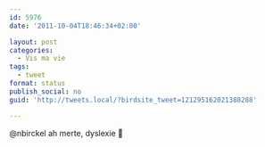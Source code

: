 ```yaml
---
id: 5976
date: '2011-10-04T18:46:34+02:00'

layout: post
categories:
  - Vis ma vie
tags:
  - tweet
format: status
publish_social: no
guid: 'http://tweets.local/?birdsite_tweet=121295162021388288'

---
```


@nbirckel ah merte, dyslexie 🙂